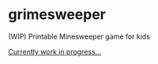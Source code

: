 # grimesweeper
(WIP) Printable Minesweeper game for kids


[Currently work in progress...](http://internetimagery.com/grimesweeper/)
